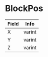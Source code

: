 # BlockPos

<table><thead><tr><th>Field</th><th>Info</th></tr></thead><tbody>
<tr><td>X</td><td>varint</td></tr>
<tr><td>Y</td><td>varint</td></tr>
<tr><td>Z</td><td>varint</td></tr>
</tbody></table>